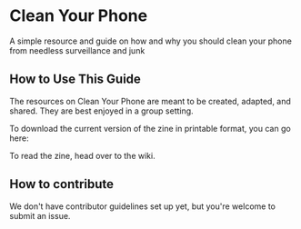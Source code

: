 # Clean Your Phone
A simple resource and guide on how and why you should clean your phone from needless surveillance and junk

## How to Use This Guide

The resources on Clean Your Phone are meant to be created, adapted, and shared. They are best enjoyed in a group setting.

To download the current version of the zine in printable format, you can go here: 

To read the zine, head over to the wiki.

## How to contribute

We don't have contributor guidelines set up yet, but you're welcome to submit an issue.
